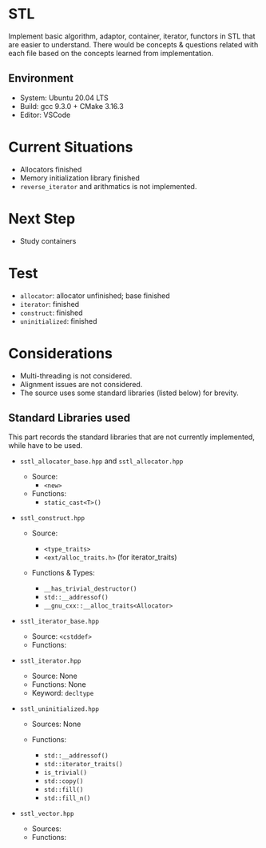 # STL

Implement basic algorithm, adaptor, container, iterator, functors in STL that are easier to understand. There would be concepts & questions related with each file based on the concepts learned from implementation. 

## Environment

- System: Ubuntu 20.04 LTS
- Build: gcc 9.3.0 + CMake 3.16.3
- Editor: VSCode

# Current Situations
 - Allocators finished
 - Memory initialization library finished
 - `reverse_iterator` and arithmatics is not implemented. 

# Next Step

- Study containers

# Test

- `allocator`: allocator unfinished; base finished
- `iterator`: finished
- `construct`: finished
- `uninitialized`: finished

# Considerations

 - Multi-threading is not considered. 
 - Alignment issues are not considered.
 - The source uses some standard libraries (listed below) for brevity. 

## Standard Libraries used

This part records the standard libraries that are not currently implemented, while have to be used. 

- `sstl_allocator_base.hpp` and `sstl_allocator.hpp`
  - Source: 
    - `<new>`
  - Functions: 
    - `static_cast<T>()`

- `sstl_construct.hpp`

  - Source: 
    - `<type_traits>`
    - `<ext/alloc_traits.h>` (for iterator_traits)

  - Functions & Types: 
    - `__has_trivial_destructor()`
    - `std::__addressof()`
    - `__gnu_cxx::__alloc_traits<Allocator>`

- `sstl_iterator_base.hpp`
  - Source: `<cstddef>`
  - Functions:

- `sstl_iterator.hpp`
  - Source: None
  - Functions: None
  - Keyword: `decltype`

- `sstl_uninitialized.hpp`
  - Sources: None

  - Functions: 
    - `std::__addressof()`
    - `std::iterator_traits()`
    - `is_trivial()`
    - `std::copy()`
    - `std::fill()`
    - `std::fill_n()`

- `sstl_vector.hpp`
  - Sources:
  - Functions: 